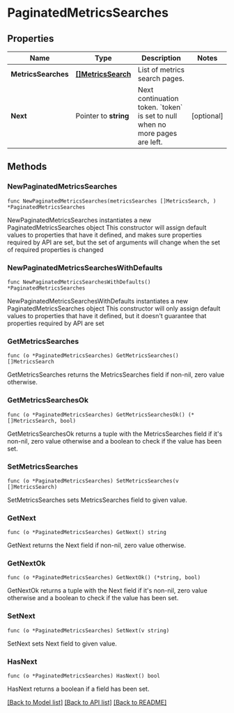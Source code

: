 # PaginatedMetricsSearches

## Properties

Name | Type | Description | Notes
------------ | ------------- | ------------- | -------------
**MetricsSearches** | [**[]MetricsSearch**](MetricsSearch.md) | List of metrics search pages. | 
**Next** | Pointer to **string** | Next continuation token. &#x60;token&#x60; is set to null when no more pages are left. | [optional] 

## Methods

### NewPaginatedMetricsSearches

`func NewPaginatedMetricsSearches(metricsSearches []MetricsSearch, ) *PaginatedMetricsSearches`

NewPaginatedMetricsSearches instantiates a new PaginatedMetricsSearches object
This constructor will assign default values to properties that have it defined,
and makes sure properties required by API are set, but the set of arguments
will change when the set of required properties is changed

### NewPaginatedMetricsSearchesWithDefaults

`func NewPaginatedMetricsSearchesWithDefaults() *PaginatedMetricsSearches`

NewPaginatedMetricsSearchesWithDefaults instantiates a new PaginatedMetricsSearches object
This constructor will only assign default values to properties that have it defined,
but it doesn't guarantee that properties required by API are set

### GetMetricsSearches

`func (o *PaginatedMetricsSearches) GetMetricsSearches() []MetricsSearch`

GetMetricsSearches returns the MetricsSearches field if non-nil, zero value otherwise.

### GetMetricsSearchesOk

`func (o *PaginatedMetricsSearches) GetMetricsSearchesOk() (*[]MetricsSearch, bool)`

GetMetricsSearchesOk returns a tuple with the MetricsSearches field if it's non-nil, zero value otherwise
and a boolean to check if the value has been set.

### SetMetricsSearches

`func (o *PaginatedMetricsSearches) SetMetricsSearches(v []MetricsSearch)`

SetMetricsSearches sets MetricsSearches field to given value.


### GetNext

`func (o *PaginatedMetricsSearches) GetNext() string`

GetNext returns the Next field if non-nil, zero value otherwise.

### GetNextOk

`func (o *PaginatedMetricsSearches) GetNextOk() (*string, bool)`

GetNextOk returns a tuple with the Next field if it's non-nil, zero value otherwise
and a boolean to check if the value has been set.

### SetNext

`func (o *PaginatedMetricsSearches) SetNext(v string)`

SetNext sets Next field to given value.

### HasNext

`func (o *PaginatedMetricsSearches) HasNext() bool`

HasNext returns a boolean if a field has been set.


[[Back to Model list]](../README.md#documentation-for-models) [[Back to API list]](../README.md#documentation-for-api-endpoints) [[Back to README]](../README.md)


